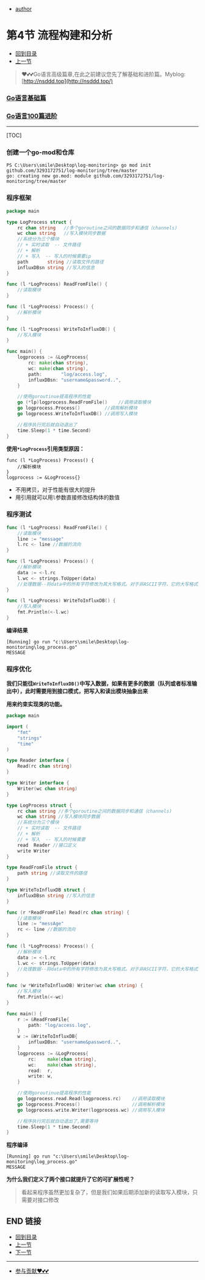 + [author](https://github.com/3293172751)

# 第4节 流程构建和分析

+ [回到目录](../README.md)
+ [上一节](3.md)
> ❤️💕💕Go语言高级篇章,在此之前建议您先了解基础和进阶篇。Myblog:[http://nsddd.top](http://nsddd.top/)
###  **[Go语言基础篇](https://github.com/cubxxw/awesome-cs-cloudnative-blockchain/blob/master/TOC.md)**
###  **[Go语言100篇进阶](https://github.com/cubxxw/awesome-cs-cloudnative-blockchain/blob/master/Gomd_super/README.md)**
---
[TOC]

### 创建一个go-mod和仓库

```
PS C:\Users\smile\Desktop\log-monitoring> go mod init github.com/3293172751/log-monitoring/tree/master
go: creating new go.mod: module github.com/3293172751/log-monitoring/tree/master
```



### 程序框架

```go
package main

type LogProcess struct {
	rc chan string   //多个goroutine之间的数据同步和通信（channels)
	wc chan string   //写入模块同步数据
	//系统分为三个模块
	// + 实时读取  -- 文件路径
	// + 解析
	// + 写入  -- 写入的时候需要ip
	path       string //读取文件的路径
	influxDBsn string //写入的信息
}

func (l *LogProcess) ReadFromFile() {
	//读取模块
}

func (l *LogProcess) Process() {
	//解析模块
}

func (l *LogProcess) WriteToInfluxDB() {
	//写入模块
}

func main() {
	logprocess := &LogProcess{
		rc: make(chan string),
		wc: make(chan string),
		path:       "log/access.log",
		influxDBsn: "username&password..",
	}

	//使用goroutinue提高程序的性能
    go (*lp)logprocess.ReadFromFile()    //调用读取模块
	go logprocess.Process()         //调用解析模块
	go logprocess.WriteToInfluxDB() //调用写入模块

    //程序执行完后就自动退出了
	time.Sleep(1 * time.Second)
}
```



**使用`*LogProcess`引用类型原因：**

```
func (l *LogProcess) Process() {
	//解析模块
}
logprocess := &LogProcess{}
```

+ 不用拷贝，对于性能有很大的提升
+ 用引用就可以用`l`参数直接修改结构体的数值

 

### 程序测试

```go
func (l *LogProcess) ReadFromFile() {
	//读取模块
	line := "message"
	l.rc <- line //数据的流向
}

func (l *LogProcess) Process() {
	//解析模块
	data := <-l.rc
	l.wc <- strings.ToUpper(data)
	//处理数据--将data中的所有字符修改为其大写格式。对于非ASCII字符，它的大写格式需要查表转换
}

func (l *LogProcess) WriteToInfluxDB() {
	//写入模块
	fmt.Println(<-l.wc)
}
```

**编译结果**

```
[Running] go run "c:\Users\smile\Desktop\log-monitoring\log_process.go"
MESSAGE
```



### 程序优化

**我们只能往`WriteToInfluxDB()`中写入数据，如果有更多的数据（队列或者标准输出中），此时需要用到接口模式，把写入和读出模块抽象出来**

**用来约束实现类的功能。**

```go
package main

import (
	"fmt"
	"strings"
	"time"
)

type Reader interface {
	Read(rc chan string)
}

type Writer interface {
	Writer(wc chan string)
}

type LogProcess struct {
	rc chan string //多个goroutine之间的数据同步和通信（channels)
	wc chan string //写入模块同步数据
	//系统分为三个模块
	// + 实时读取  -- 文件路径
	// + 解析
	// + 写入  -- 写入的时候需要
	read  Reader //接口定义
	write Writer
}

type ReadFromFile struct {
	path string //读取文件的路径
}

type WriteToInfluxDB struct {
	influxDBsn string //写入的信息
}

func (r *ReadFromFile) Read(rc chan string) {
	//读取模块
	line := "messAge"
	rc <- line //数据的流向
}

func (l *LogProcess) Process() {
	//解析模块
	data := <-l.rc
	l.wc <- strings.ToUpper(data)
	//处理数据--将data中的所有字符修改为其大写格式。对于非ASCII字符，它的大写格式需要查表转换
}

func (w *WriteToInfluxDB) Writer(wc chan string) {
	//写入模块
	fmt.Println(<-wc)
}

func main() {
	r := &ReadFromFile{
		path: "log/access.log",
	}
	w := &WriteToInfluxDB{
		influxDBsn: "username&password..",
	}
	logprocess := &LogProcess{
		rc:    make(chan string),
		wc:    make(chan string),
		read:  r,
		write: w,
	}

	//使用goroutinue提高程序的性能
	go logprocess.read.Read(logprocess.rc)    //调用读取模块
	go logprocess.Process()                   //调用解析模块
	go logprocess.write.Writer(logprocess.wc) //调用写入模块

	//程序执行完后就自动退出了,需要等待
	time.Sleep(1 * time.Second)
}

```

**程序编译**

```
[Running] go run "c:\Users\smile\Desktop\log-monitoring\log_process.go"
MESSAGE
```

**为什么我们定义了两个接口就提升了它的可扩展性呢？**

> 看起来程序虽然更加复杂了，但是我们如果后期添加新的读取写入模块，只需要对接口修改



## END 链接
+ [回到目录](../README.md)
+ [上一节](3.md)
+ [下一节](5.md)
---
+ [参与贡献❤️💕💕](https://github.com/cubxxw/awesome-cs-cloudnative-blockchain/blob/master/Git/git-contributor.md)